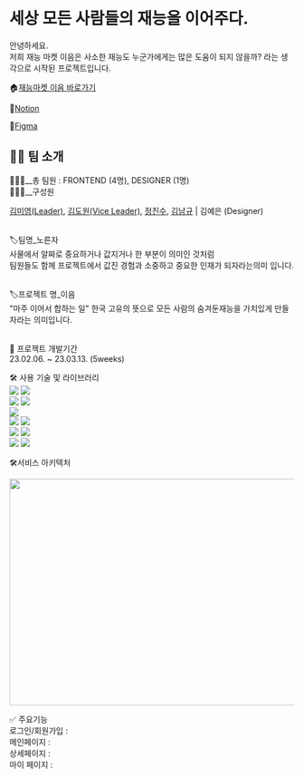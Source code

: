 <h1>세상 모든 사람들의 재능을 이어주다.</h1>
안녕하세요. <br/>
저희 재능 마켓 이음은 사소한 재능도 누군가에게는 많은 도움이 되지 않을까? 라는 생각으로 시작된 프로젝트입니다.<br/>

🏠[재능마켓 이음 바로가기](https://eum-interlink.vercel.app)

🔗[Notion](https://www.notion.so/e9e0f2e24c3041779bdbd281443bac6c)<br/>

📏[Figma](https://www.figma.com/file/G5EnLXaTUv9j8fX9FWMgXc/%EC%9D%B4%EC%9D%8C-%ED%94%84%EB%A1%9C%EC%A0%9D%ED%8A%B8?node-id=924%3A7927&t=roZnTCbnUnNA7EuH-1)

<h2>👨‍💻 팀 소개</h2>
🧑‍🤝‍🧑__총 팀원 : FRONTEND (4명), DESIGNER (1명) <br/>
🧑‍🤝‍🧑__구성원

[김미영(Leader)](https://github.com/km-young),
[김도원(Vice Leader)](https://github.com/KoreaMoney),
[정진수](https://github.com/Um-Junsik), [김남규](https://github.com/Kimnamgyu93)
| 김예은 (Designer)<br/><br/>

🏷️팀명\_노른자 <br/> 사물에서 알짜로 중요하거나 값지거나 한 부분이 의미인 것처럼
<br/>팀원들도 함께 프로젝트에서 값진 경험과 소중하고 중요한 인재가 되자라는의미
입니다.<br/><br/>

🏷️프로젝트 명\_이음<br/> "마주 이어서 합하는 일" 한국 고유의 뜻으로 모든 사람의
숨겨둔재능을 가치있게 만들자라는 의미입니다.<br/><br/>

📆 프로젝트 개발기간<br/> 23.02.06. ~ 23.03.13. (5weeks)<br/>

🛠 사용 기술 및 라이브러리<br/>
<img src="https://img.shields.io/badge/Typescript-FFCA28?style=flat-square&logo=Typescript&logoColor=blue"/>
<img src="https://img.shields.io/badge/Recoil-blue?style=flat-square&logo=Recoil&logoColor=white"/><br/>
<img src="https://img.shields.io/badge/React-Query-blue?style=flat-square&logo=React-Query&logoColor=blue"/>
<img src="https://img.shields.io/badge/React-Quill-blue?style=flat-square&logo=ReactQuill&logoColor=blue"/><br/>
<img src="https://img.shields.io/badge/Styled-Components-red?style=flat-square&logo=Styled-Components&logoColor=white"/><br/>
<img src="https://img.shields.io/badge/React-blue?style=flat-square&logo=React&logoColor=white"/>
<img src="https://img.shields.io/badge/React-Router-blue?style=flat-square&logo=React-router&logoColor=white"/><br/>
<img src="https://img.shields.io/badge/Firebase-FFCA28?style=flat-square&logo=Firebase&logoColor=black"/>
<img src="https://img.shields.io/badge/Vercel-black?style=flat-square&logo=Vercel&logoColor=white"/><br/>
<img src="https://img.shields.io/badge/Lighthouse-red?style=flat-square&logo=LightHouse&logoColor=green"/>
<img src="https://img.shields.io/badge/Loadable-Components-red?style=flat-square&logo=Loadable-ComponentslogoColor=white"/>

🛠서비스 아키텍처

<img src="https://ifh.cc/g/Jjafzy.png" width="800" height="400"/>

✅ 주요기능<br/> 로그인/회원가입 :<br/> 메인페이지 :<br/> 상세페이지 :<br/> 마이
페이지 :<br/>
